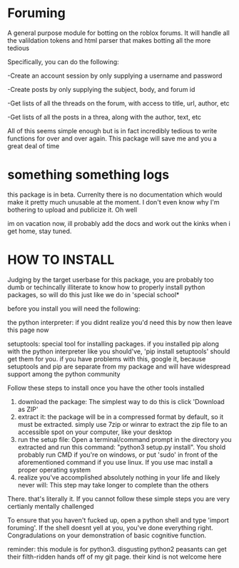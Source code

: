# Foruming
A general purpose module for botting on the roblox forums. It will handle all the valildation tokens and html parser that makes botting all the more tedious

Specifically, you can do the following: 

-Create an account session by only supplying a username and password

-Create posts by only supplying the subject, body, and forum id

-Get lists of all the threads on the forum, with access to title, url, author, etc

-Get lists of all the posts in a threa, along with the author, text, etc

All of this seems simple enough but is in fact incredibly tedious to write functions for over and over again. This package will save me and you a great deal of time

# something something logs

this package is in beta. Currenlty there is no documentation which would make it pretty much unusable at the moment. I don't even know why I'm bothering to upload and publicize it. Oh well

im on vacation now, ill probably add the docs and work out the kinks when i get home, stay tuned.

# HOW TO INSTALL

Judging by the target userbase for this package, you are probably too dumb or techincally illiterate to know how to properly install python packages, so will do this just like we do in 'special school*

before you install you will need the following:

the python interpreter: if you didnt realize you'd need this by now then leave this page now

setuptools: special tool for installing packages. if you installed pip along with the python interpreter like you should've, 'pip install setuptools' should get them for you. if you have problems with this, google it, because setuptools and pip are separate from my package and will have widespread support among the python community

Follow these steps to install once you have the other tools installed

1. download the package: The simplest way to do this is click 'Download as ZIP'
2. extract it: the package will be in a compressed format by default, so it must be extracted. simply use 7zip or winrar to extract the zip file to an accessible spot on your computer, like your desktop
3. run the setup file: Open a terminal/command prompt in the directory you extracted and run this command: "python3 setup.py install". You shold probably run CMD if you're on windows, or put 'sudo' in front of the aforementioned command if you use linux. If you use mac install a proper operating system
4. realize you've accomplished absolutely nothing in your life and likely never will: This step may take longer to complete than the others

There. that's literally it. If you cannot follow these simple steps you are very certianly mentally challenged

To ensure that you haven't fucked up, open a python shell and type 'import foruming'. If the shell doesnt yell at you, you've done everything right. Congradulations on your demonstration of basic cognitive function.

reminder: this module is for python3. disgusting python2 peasants can get their filth-ridden hands off of my git page. their kind is not welcome here
